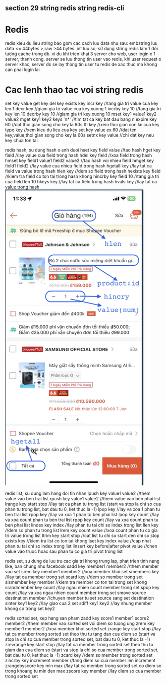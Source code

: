 section 29
string redis
string redis-cli
---
# Redis
redis kieu du lieu string bao gom cac cach luu data nhu sau: embstring luu data <= 44bytes >,raw >44 bytes ,int luu so; sử dụng string redis làm 1 đối tượng cache trong db. vi du khi trien khai 3 server cho web, user login o 1 server, thanh cong, server se luu thong tin user vao redis, khi user request o server khac, server do se lay thong tin user tu redis de xac thuc ma khong can phai login lai
# Cac lenh thao tac voi string redis
set key value 
get key
del key
exists key
incr key //tang gia tri value cua key len 1
decr key //giam gia tri value cua key xuong 1
incrby key 10 //tang gia tri key len 10
decrby key 10 //giam gia tri key xuong 10
mset key1 value1 key2 value2
mget key1 key2
keys 'n*' //tim tat ca key bat dau bang n
expire key 60 //dat thoi gian song cho key la 60s
ttl key //xem thoi gian con lai cua key
type key //xem kieu du lieu cua key
set key value ex 60 //dat ten key,value,thoi gian song cho key la 60s
setnx key value //chi dat key neu key chua ton tai

redis hash, su dung hash o anh duoi
hset key field value //tao hash
hget key field //lay value cua field trong hash
hdel key field //xoa field trong hash
hmset key field1 value1 field2 value2 //tao hash voi nhieu field
hmget key field1 field2 //lay value cua nhieu field trong hash
hgetall key //lay tat ca field va value trong hash
hlen key //dem so field trong hash
hexists key field //kiem tra field co ton tai trong hash khong
hincrby key field 10 //tang gia tri cua field len 10
hkeys key //lay tat ca field trong hash
hvals key //lay tat ca value trong hash
![alt text](image.png)


redis list, su dung lam hang doi tin nhan
lpush key value1 value2 //them value vao ben trai list
rpush key value1 value2 //them value vao ben phai list
lrange key start stop //lay tat ca phan tu trong list (start va stop la chi so cua phan tu trong list, bat dau tu 0, ket thuc la -1)
lpop key //lay va xoa 1 phan tu ben trai list
rpop key //lay va xoa 1 phan tu ben phai list
lpop key count //lay va xoa count phan tu ben trai list
rpop key count //lay va xoa count phan tu ben phai list
lindex key index //lay phan tu tai chi so index trong list
llen key //dem so phan tu trong list
lrem key count value //xoa count phan tu co gia tri value trong list
ltrim key start stop //cat list tu chi so start den chi so stop
exists key //kiem tra list co ton tai khong
lset key index value //cap nhat phan tu tai chi so index trong list
linsert key before|after pivot value //chen value vao truoc hoac sau phan tu co gia tri pivot trong list

redis set, su dung de luu tru cac gia tri khong trung lap, phat trien tinh nang like, ban chung nhu facebook
sadd key member1 member2 //them member vao set
srem key member1 member2 //xoa member khoi set
smembers key //lay tat ca member trong set
scard key //dem so member trong set
sismember key member //kiem tra member co ton tai trong set khong
srandmember key count //lay ngau nhien count member trong set
spop key count //lay va xoa ngau nhien count member trong set
smove source destination member //chuyen member tu set source sang set destination
sinter key1 key2 //lay giao cua 2 set
sdiff key1 key2 //lay nhung member khong co trong set key2

redis sorted set, xep hang san pham
zadd key score1 member1 score2 member2 //them member vao sorted set voi diem so tuong ung
zrem key member1 member2 //xoa member khoi sorted set
zrange key start stop //lay tat ca member trong sorted set theo thu tu tang dan cua diem so (start va stop la chi so cua member trong sorted set, bat dau tu 0, ket thuc la -1)
zrevrange key start stop //lay tat ca member trong sorted set theo thu tu giam dan cua diem so (start va stop la chi so cua member trong sorted set, bat dau tu 0, ket thuc la -1)
zcard key //dem so member trong sorted set
zincrby key increment member //tang diem so cua member len increment
zrangebyscore key min max //lay tat ca member trong sorted set co diem so trong khoang tu min den max
zscore key member //lay diem so cua member trong sorted set
